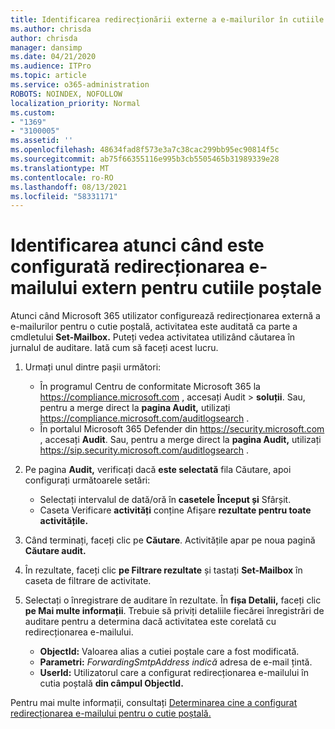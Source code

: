 ```yaml
---
title: Identificarea redirecționării externe a e-mailurilor în cutiile poștale din jurnalele de auditare
ms.author: chrisda
author: chrisda
manager: dansimp
ms.date: 04/21/2020
ms.audience: ITPro
ms.topic: article
ms.service: o365-administration
ROBOTS: NOINDEX, NOFOLLOW
localization_priority: Normal
ms.custom:
- "1369"
- "3100005"
ms.assetid: ''
ms.openlocfilehash: 48634fad8f573e3a7c38cac299bb95ec90814f5c
ms.sourcegitcommit: ab75f66355116e995b3cb5505465b31989339e28
ms.translationtype: MT
ms.contentlocale: ro-RO
ms.lasthandoff: 08/13/2021
ms.locfileid: "58331171"
---
```

# <a name="identify-when-external-email-forwarding-is-configured-on-mailboxes"></a>Identificarea atunci când este configurată redirecționarea e-mailului extern pentru cutiile poștale

Atunci când Microsoft 365 utilizator configurează redirecționarea externă a e-mailurilor pentru o cutie poștală, activitatea este auditată ca parte a cmdletului **Set-Mailbox.** Puteți vedea activitatea utilizând căutarea în jurnalul de auditare. Iată cum să faceți acest lucru.

1. Urmați unul dintre pașii următori:
   - În programul Centru de conformitate Microsoft 365 la <https://compliance.microsoft.com> , accesați Audit  \> **soluții**. Sau, pentru a merge direct la **pagina Audit,** utilizați <https://compliance.microsoft.com/auditlogsearch> .
   - În portalul Microsoft 365 Defender din <https://security.microsoft.com> , accesați **Audit**. Sau, pentru a merge direct la **pagina Audit,** utilizați <https://sip.security.microsoft.com/auditlogsearch> .

2. Pe pagina **Audit,** verificați dacă **este selectată** fila Căutare, apoi configurați următoarele setări:
   - Selectați intervalul de dată/oră în **casetele** **Început și** Sfârșit.
   - Caseta Verificare **activități** conține Afișare **rezultate pentru toate activitățile.**

3. Când terminați, faceți clic pe **Căutare**. Activitățile apar pe noua pagină **Căutare audit.**

4. În rezultate, faceți clic **pe Filtrare rezultate** și tastați **Set-Mailbox** în caseta de filtrare de activitate.

5. Selectați o înregistrare de auditare în rezultate. În **fișa Detalii,** faceți clic **pe Mai multe informații**. Trebuie să priviți detaliile fiecărei înregistrări de auditare pentru a determina dacă activitatea este corelată cu redirecționarea e-mailului.

   - **ObjectId:** Valoarea alias a cutiei poștale care a fost modificată.
   - **Parametri:** _ForwardingSmtpAddress indică_ adresa de e-mail țintă.
   - **UserId:** Utilizatorul care a configurat redirecționarea e-mailului în cutia poștală **din câmpul ObjectId.**

Pentru mai multe informații, consultați [Determinarea cine a configurat redirecționarea e-mailului pentru o cutie poștală.](https://docs.microsoft.com/microsoft-365/compliance/auditing-troubleshooting-scenarios#determine-who-set-up-email-forwarding-for-a-mailbox)
